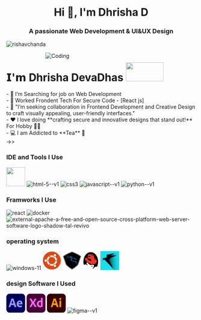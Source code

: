 <h1 align="center">Hi 👋, I'm Dhrisha D</h1>
<h3 align="center">A passionate Web Development & UI&UX Design </h3>
<p align="left"> <img src="https://komarev.com/ghpvc/?username=rishavchanda&label=Profile%20views&color=0e75b6&style=flat" alt="rishavchanda" /> </p>
<img align="right" alt="Coding" width="400" src="https://www.lambdatest.com/resources/images/news24.gif">
 
   
      
  <h1> 𝗜'𝗺 Dhrisha DevaDhas <img src="[https://raw.githubusercontent.com/Narayanan-info/Narayanan-info/main/g1.gif]" width="100" height="50">
       </h1>
- 🔭 I’m Searching for job on Web Development <br>
- 🌱 Worked Frondent Tech For Secure Code - [React js] <br>
- 👯 "I’m seeking collaboration in Frontend Development and Creative Design to craft visually appealing, user-friendly interfaces." <br>
- ❤ I love doing **crafting secure and innovative designs that stand out!** For Hobby 🚀✨ <br>
- 💻 I am Addicted to **Tea** 💎<br>
->> 

### IDE and Tools I Use
<img height="50" width="50" src="https://img.icons8.com/color/48/000000/visual-studio-code-2019.png"/> <img width="50" height="50" src="https://img.icons8.com/color/48/html-5--v1.png" alt="html-5--v1"/> <img width="48" height="48" src="https://img.icons8.com/color/48/css3.png" alt="css3"/> 
 <img width="50" height="50" src="https://img.icons8.com/color/48/javascript--v1.png" alt="javascript--v1"/> 
 <img width="50" height="50" src="https://img.icons8.com/color/48/python--v1.png" alt="python--v1"/> 

### Framworks I Use
<img width="50" height="50" src="https://img.icons8.com/plasticine/100/react.png" alt="react"/> <img width="50" height="50" src="https://img.icons8.com/dusk/64/docker.png" alt="docker"/><img width="50" height="50" src="https://img.icons8.com/external-tal-revivo-shadow-tal-revivo/48/external-apache-a-free-and-open-source-cross-platform-web-server-software-logo-shadow-tal-revivo.png" alt="external-apache-a-free-and-open-source-cross-platform-web-server-software-logo-shadow-tal-revivo"/>

### operating system
<img width="50" height="50" src="https://img.icons8.com/color/48/windows-11.png" alt="windows-11"/> <img src="https://github.com/coderMerx/coderMerx/blob/d53753bef7a3511834802c48ad9befb30a5b9e88/ubuntu.png" width="50" height="50">
   <img src="https://github.com/coderMerx/coderMerx/blob/864c473136a73b9fc2d36578169395c4ea10ca57/kali.png" width="50" height="50"><img src="https://github.com/coderMerx/coderMerx/blob/a2d46e151a2a27fa6ace83a78b77419361d7ae89/Redhat-logo.jpg" width="50" height="50"><img src="https://github.com/coderMerx/coderMerx/blob/a2d46e151a2a27fa6ace83a78b77419361d7ae89/parrot.jpeg" width="50" height="50">

### design Software I Used 
<img src="https://github.com/coderMerx/coderMerx/blob/df7c9597f312425d036d7713264f7a6323bbb12b/after%20effect.png" width="50" height="50"> <img src="https://github.com/coderMerx/coderMerx/blob/df7c9597f312425d036d7713264f7a6323bbb12b/Adobe_XD_CC_icon.svg.png" width="50" height="50"> <img src="https://github.com/coderMerx/coderMerx/blob/df7c9597f312425d036d7713264f7a6323bbb12b/Adobe_Illustrator_CC_icon.svg.png" width="50" height="50"> <img width="48" height="48" src="https://img.icons8.com/color/48/figma--v1.png" alt="figma--v1"/>
